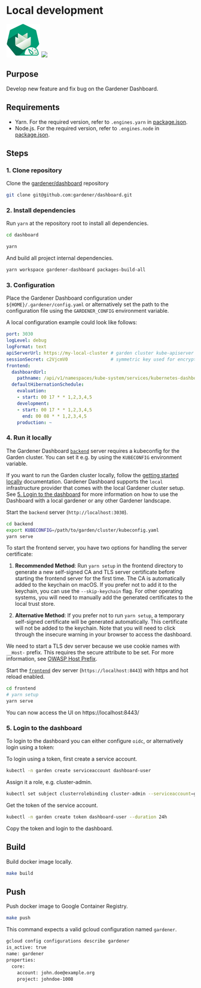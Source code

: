 # Local development

<p float="left">
<img width="90" src="https://raw.githubusercontent.com/gardener/dashboard/master/logo/logo_gardener_dashboard.png">
<img width="200" src="https://raw.githubusercontent.com/yarnpkg/assets/master/yarn-kitten-full.png">
</p>

## Purpose
Develop new feature and fix bug on the Gardener Dashboard.

## Requirements
- Yarn. For the required version, refer to `.engines.yarn` in [package.json](../../package.json).
- Node.js. For the required version, refer to `.engines.node` in [package.json](../../package.json).

## Steps

### 1. Clone repository
Clone the [gardener/dashboard](https://github.com/gardener/dashboard.git) repository
```sh
git clone git@github.com:gardener/dashboard.git
```

### 2. Install dependencies

Run `yarn` at the repository root to install all dependencies.
```sh
cd dashboard
```
```sh
yarn
```

And build all project internal dependencies.
```sh
yarn workspace gardener-dashboard packages-build-all
```


### 3. Configuration
Place the Gardener Dashboard configuration under `${HOME}/.gardener/config.yaml` or alternatively set the path to the configuration file using the `GARDENER_CONFIG` environment variable.

A local configuration example could look like follows:

```yaml
port: 3030
logLevel: debug
logFormat: text
apiServerUrl: https://my-local-cluster # garden cluster kube-apiserver url - kubectl config view --minify -ojsonpath='{.clusters[].cluster.server}'
sessionSecret: c2VjcmV0                # symmetric key used for encryption
frontend:
  dashboardUrl:
    pathname: /api/v1/namespaces/kube-system/services/kubernetes-dashboard/proxy/
  defaultHibernationSchedule:
    evaluation:
    - start: 00 17 * * 1,2,3,4,5
    development:
    - start: 00 17 * * 1,2,3,4,5
      end: 00 08 * * 1,2,3,4,5
    production: ~
```

### 4. Run it locally
The Gardener Dashboard [`backend`](../../backend) server requires a kubeconfig for the Garden cluster. You can set it e.g. by using the `KUBECONFIG` environment variable.

If you want to run the Garden cluster locally, follow the [getting started locally](https://github.com/gardener/gardener/blob/master/docs/development/getting_started_locally.md) documentation.
Gardener Dashboard supports the `local` infrastructure provider that comes with the local Gardener cluster setup.
See [5. Login to the dashboard](#5-login-to-the-dashboard) for more information on how to use the Dashboard with a local gardener or any other Gardener landscape.

Start the `backend` server (`http://localhost:3030`).

```sh
cd backend
export KUBECONFIG=/path/to/garden/cluster/kubeconfig.yaml
yarn serve
```

To start the frontend server, you have two options for handling the server certificate:

1. **Recommended Method**: Run `yarn setup` in the frontend directory to generate a new self-signed CA and TLS server certificate before starting the frontend server for the first time. The CA is automatically added to the keychain on macOS. If you prefer not to add it to the keychain, you can use the `--skip-keychain` flag. For other operating systems, you will need to manually add the generated certificates to the local trust store.

2. **Alternative Method**: If you prefer not to run `yarn setup`, a temporary self-signed certificate will be generated automatically. This certificate will not be added to the keychain. Note that you will need to click through the insecure warning in your browser to access the dashboard.

We need to start a TLS dev server because we use cookie names with `__Host-` prefix. This requires the secure attribute to be set. For more information, see [OWASP Host Prefix](https://owasp.org/www-project-web-security-testing-guide/v41/4-Web_Application_Security_Testing/06-Session_Management_Testing/02-Testing_for_Cookies_Attributes#host-prefix).

Start the [`frontend`](../../frontend) dev server (`https://localhost:8443`) with https and hot reload enabled.

```sh
cd frontend
# yarn setup
yarn serve
```

You can now access the UI on https://localhost:8443/

### 5. Login to the dashboard
To login to the dashboard you can either configure `oidc`, or alternatively login using a token:

To login using a token, first create a service account.
```bash
kubectl -n garden create serviceaccount dashboard-user
```
Assign it a role, e.g. cluster-admin.
```bash
kubectl set subject clusterrolebinding cluster-admin --serviceaccount=garden:dashboard-user
```
Get the token of the service account.
```bash
kubectl -n garden create token dashboard-user --duration 24h
```
Copy the token and login to the dashboard.

## Build

Build docker image locally.

```sh
make build
```

## Push

Push docker image to Google Container Registry.

```sh
make push
```

This command expects a valid gcloud configuration named `gardener`.

```sh
gcloud config configurations describe gardener
is_active: true
name: gardener
properties:
  core:
    account: john.doe@example.org
    project: johndoe-1008
```
